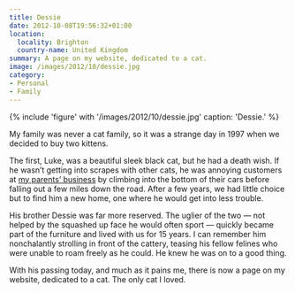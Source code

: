 ```yaml
---
title: Dessie
date: 2012-10-08T19:56:32+01:00
location:
  locality: Brighton
  country-name: United Kingdom
summary: A page on my website, dedicated to a cat.
image: /images/2012/10/dessie.jpg
category:
- Personal
- Family
---
```

{% include 'figure' with '/images/2012/10/dessie.jpg'
  caption: 'Dessie.'
%}

My family was never a cat family, so it was a strange day in 1997 when we decided to buy two kittens.

The first, Luke, was a beautiful sleek black cat, but he had a death wish. If he wasn’t getting into scrapes with other cats, he was annoying customers at [my parents’ business][1] by climbing into the bottom of their cars before falling out a few miles down the road. After a few years, we had little choice but to find him a new home, one where he would get into less trouble.

His brother Dessie was far more reserved. The uglier of the two — not helped by the squashed up face he would often sport — quickly became part of the furniture and lived with us for 15 years. I can remember him nonchalantly strolling in front of the cattery, teasing his fellow felines who were unable to roam freely as he could. He knew he was on to a good thing.

With his passing today, and much as it pains me, there is now a page on my website, dedicated to a cat. The only cat I loved.

[1]: http://fairwaykennels.co.uk/
